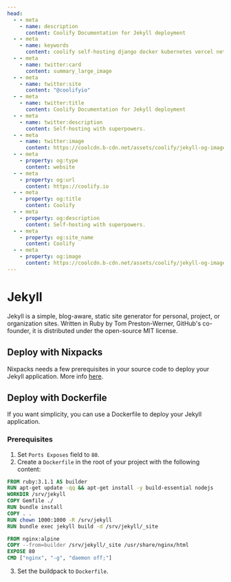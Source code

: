 ```yaml
---
head:
  - - meta
    - name: description
      content: Coolify Documentation for Jekyll deployment
  - - meta
    - name: keywords
      content: coolify self-hosting django docker kubernetes vercel netlify heroku render digitalocean aws gcp azure jekyll dockerfile
  - - meta
    - name: twitter:card
      content: summary_large_image
  - - meta
    - name: twitter:site
      content: "@coolifyio"
  - - meta
    - name: twitter:title
      content: Coolify Documentation for Jekyll deployment
  - - meta
    - name: twitter:description
      content: Self-hosting with superpowers.
  - - meta
    - name: twitter:image
      content: https://coolcdn.b-cdn.net/assets/coolify/jekyll-og-image.png
  - - meta
    - property: og:type
      content: website
  - - meta
    - property: og:url
      content: https://coolify.io
  - - meta
    - property: og:title
      content: Coolify
  - - meta
    - property: og:description
      content: Self-hosting with superpowers.
  - - meta
    - property: og:site_name
      content: Coolify
  - - meta
    - property: og:image
      content: https://coolcdn.b-cdn.net/assets/coolify/jekyll-og-image.png
---
```


# Jekyll

Jekyll is a simple, blog-aware, static site generator for personal, project, or organization sites. Written in Ruby by Tom Preston-Werner, GitHub's co-founder, it is distributed under the open-source MIT license.

## Deploy with Nixpacks
Nixpacks needs a few prerequisites in your source code to deploy your Jekyll application. More info [here](https://nixpacks.com/docs/providers/ruby).

## Deploy with Dockerfile

If you want simplicity, you can use a Dockerfile to deploy your Jekyll application.

### Prerequisites
1. Set `Ports Exposes` field to `80`.
2. Create a `Dockerfile` in the root of your project with the following content:

```Dockerfile
FROM ruby:3.1.1 AS builder
RUN apt-get update -qq && apt-get install -y build-essential nodejs
WORKDIR /srv/jekyll
COPY Gemfile ./
RUN bundle install
COPY . .
RUN chown 1000:1000 -R /srv/jekyll
RUN bundle exec jekyll build -d /srv/jekyll/_site

FROM nginx:alpine
COPY --from=builder /srv/jekyll/_site /usr/share/nginx/html
EXPOSE 80
CMD ["nginx", "-g", "daemon off;"]
```
3. Set the buildpack to `Dockerfile`.